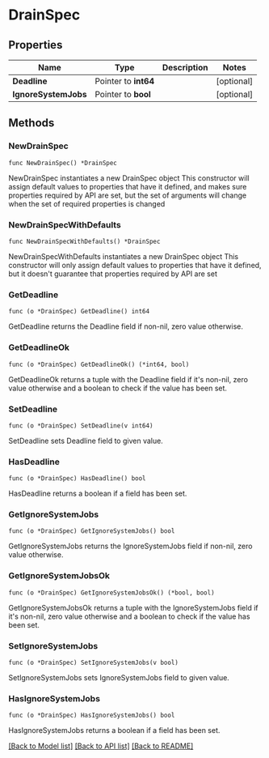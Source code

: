 # DrainSpec

## Properties

Name | Type | Description | Notes
------------ | ------------- | ------------- | -------------
**Deadline** | Pointer to **int64** |  | [optional] 
**IgnoreSystemJobs** | Pointer to **bool** |  | [optional] 

## Methods

### NewDrainSpec

`func NewDrainSpec() *DrainSpec`

NewDrainSpec instantiates a new DrainSpec object
This constructor will assign default values to properties that have it defined,
and makes sure properties required by API are set, but the set of arguments
will change when the set of required properties is changed

### NewDrainSpecWithDefaults

`func NewDrainSpecWithDefaults() *DrainSpec`

NewDrainSpecWithDefaults instantiates a new DrainSpec object
This constructor will only assign default values to properties that have it defined,
but it doesn't guarantee that properties required by API are set

### GetDeadline

`func (o *DrainSpec) GetDeadline() int64`

GetDeadline returns the Deadline field if non-nil, zero value otherwise.

### GetDeadlineOk

`func (o *DrainSpec) GetDeadlineOk() (*int64, bool)`

GetDeadlineOk returns a tuple with the Deadline field if it's non-nil, zero value otherwise
and a boolean to check if the value has been set.

### SetDeadline

`func (o *DrainSpec) SetDeadline(v int64)`

SetDeadline sets Deadline field to given value.

### HasDeadline

`func (o *DrainSpec) HasDeadline() bool`

HasDeadline returns a boolean if a field has been set.

### GetIgnoreSystemJobs

`func (o *DrainSpec) GetIgnoreSystemJobs() bool`

GetIgnoreSystemJobs returns the IgnoreSystemJobs field if non-nil, zero value otherwise.

### GetIgnoreSystemJobsOk

`func (o *DrainSpec) GetIgnoreSystemJobsOk() (*bool, bool)`

GetIgnoreSystemJobsOk returns a tuple with the IgnoreSystemJobs field if it's non-nil, zero value otherwise
and a boolean to check if the value has been set.

### SetIgnoreSystemJobs

`func (o *DrainSpec) SetIgnoreSystemJobs(v bool)`

SetIgnoreSystemJobs sets IgnoreSystemJobs field to given value.

### HasIgnoreSystemJobs

`func (o *DrainSpec) HasIgnoreSystemJobs() bool`

HasIgnoreSystemJobs returns a boolean if a field has been set.


[[Back to Model list]](../README.md#documentation-for-models) [[Back to API list]](../README.md#documentation-for-api-endpoints) [[Back to README]](../README.md)


